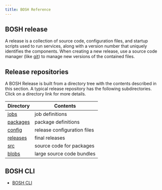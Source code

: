 ```yaml
---
title: BOSH Reference 
---
```


## <a id="bosh-release"></a> BOSH release ##

A release is a collection of source code, configuration files, and startup scripts used to run services, along with a version number that uniquely identifies the components. When creating a new release, use a source code manager (like [git](http://git-scm.com/)) to manage new versions of the contained files.

## <a id="release-repositories"></a> Release repositories ##

A BOSH Release is built from a directory tree with the contents described in this section. A typical release repository has the following subdirectories. Click on a directory link for more details.

| Directory 	| Contents 	|
| ------------	| ----------	|
| [jobs](jobs.html) 	| job definitions 	|
| [packages](packages.html) 	| package definitions 	|
| [config](config.html) 	| release configuration files 	|
| [releases](releases.html) 	| final releases 	|
| [src](src.html) 	| source code for packages 	|
| [blobs](blobs.html) 	| large source code bundles 	|


## <a id="bosh-cli"></a> BOSH CLI ##

* [BOSH CLI](bosh-cli.html) 

